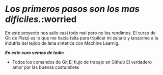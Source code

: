 
# *Los primeros pasos son los mas dificiles.*:worried
En este proyecto nos salio casi todo mal pero no los rendimos.
El curso de Git de Platzi es lo que me hacia falta para triplicar mi salario y lanzarme a la indutria del tejido de lana sintetica con Machine Learnig.

***En este curo vemos de todo:***
- Todos los comandos de Git
El flujo de trabajo en Github
El verdadero amor por las buenas costumbres


